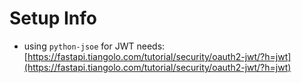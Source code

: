 # Setup Info
- using `python-jsoe` for JWT needs: [https://fastapi.tiangolo.com/tutorial/security/oauth2-jwt/?h=jwt](https://fastapi.tiangolo.com/tutorial/security/oauth2-jwt/?h=jwt)